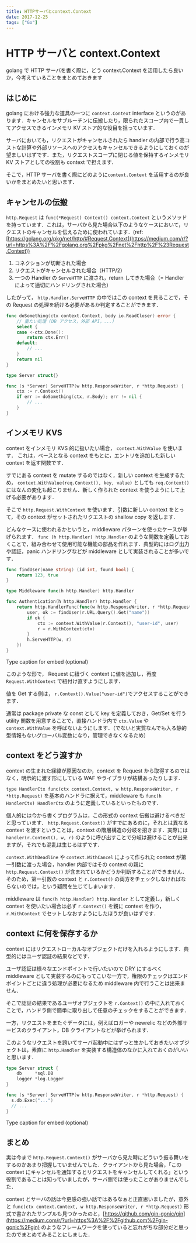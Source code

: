 ```yaml
---
title: HTTPサーバとcontext.Context
date: 2017-12-25
tags: ["Go"]
---
```


# HTTP サーバと context.Context

golang で HTTP サーバを書く際に，どう context.Context を活用したら良いか，今考えていることをまとめておきます

## はじめに

golang における強力な道具の一つに `context.Context` interface というのがあります．キャンセルをサブルーチンに伝搬したり，限られたスコープ内で一貫してアクセスできるインメモリ KV ストア的な役目を担っています．

サーバにおいても，リクエストがキャンセルされたら handler の内部で行う高コストな計算や外部リソースへのアクセスもキャンセルできるようにしておくのが望ましいはずです．また，リクエストスコープに閉じる値を保持するインメモリ KV ストアとしての役割も context で担えます．

そこで，HTTP サーバを書く際にどのように`context.Context` を活用するのが良いかをまとめたいと思います．

## キャンセルの伝搬

`http.Request` は `func(*Request) Context() context.Context` というメソッドを持っています．これは，サーバから見た場合以下のようなケースにおいて，リクエストのキャンセルを伝えるために使われています．(ref: [https://golang.org/pkg/net/http/#Request.Context](https://medium.com/r/?url=https%3A%2F%2Fgolang.org%2Fpkg%2Fnet%2Fhttp%2F%23Request.Context))

1.  コネクションが切断された場合
2.  リクエストがキャンセルされた場合（HTTP/2）
3.  一つの Handler の `ServeHTTP` に渡され，return してきた場合（= Handler によって適切にハンドリングされた場合）

したがって， `http.Handler.ServeHTTP` の中ではこの context を見ることで，その Request の処理を続ける必要があるか判定することができます．

```go
func doSomething(ctx context.Context, body io.ReadCloser) error {
	// 重たい処理 (DB アクセス，外部 API，...）
	select {
	case <-ctx.Done():
		return ctx.Err()
	default:
		// ...
	}
	return nil
}

type Server struct{}

func (s *Server) ServeHTTP(w http.ResponseWriter, r *http.Request) {
	ctx := r.Context()
	if err := doSomething(ctx, r.Body); err != nil {
		// ...
	}
}
```

## インメモリ KVS

context をインメモリ KVS 的に扱いたい場合， `context.WithValue` を使います． これは，ベースとなる context をもとに，エントリを追加した新しい context を返す関数です．

すでにある context を mutate するのではなく，新しい context を生成するため， `context.WithValue(req.Context(), key, value)` としても `req.Context()` にはなんの変化も起こりません．新しく作られた context を使うようにして上げる必要があります．

そこで `http.Request.WithContext` を使います．引数に新しい context をとって，その context がセットされたリクエストの shallow copy を返します．

どんなケースに使われるかというと，middleware パターンを使ったケースが挙げられます． `func (h http.Handler) http.Handler` のような関数を定義しておくことで，組み合わせて使用可能な機能の部品を作れます．典型的にはログ出力や認証，panic ハンドリングなどが middleware として実装されることが多いです．

```go
func findUser(name string) (id int, found bool) {
	return 123, true
}

type Middleware func(h http.Handler) http.Handler

func Authentication(h http.Handler) http.Handler {
	return http.HandlerFunc(func(w http.ResponseWriter, r *http.Request) {
		user, ok := findUser(r.URL.Query().Get("name"))
		if ok {
			ctx := context.WithValue(r.Context(), "user-id", user)
			r = r.WithContext(ctx)
		}
		h.ServeHTTP(w, r)
	})
}
```

Type caption for embed (optional)

このような形で， Request に紐づく context に値を追加し，再度 `Request.WithContext` で紐付け直すようにします．

値を Get する側は， `r.Context().Value("user-id")`でアクセスすることができます．

通常は package private な const として key を定義しておき，Get/Set を行う utility 関数を用意することで，直接ハンドラ内で `ctx.Value` や `context.WithValue` を呼ばないようにします．（でないと実質なんでも入る静的型情報もないグローバル変数になり，管理できなくなるため）

## context をどう渡すか

context の生まれた経緯が原因なのか，context を Request から取得するのではなく，明示的に渡す形にしている WAF やライブラリが結構あったりします．

`type HandlerCtx func(ctx context.Context, w http.ResponseWriter, r *http.Request)` を基本のハンドラに据えて，middleware も `func(h HandlerCtx) HandlerCtx` のように定義しているといったものです．

個人的には今から書くプログラムは，この形式の context 伝搬は避けるべきだと思っています． `http.Request.Context()` がすでにあるのに，それとは異なる context を渡すということは，context の階層構造の分岐を招きます．実際には `handler(r.Context(), w, r)` のように呼び出すことで分岐は避けることが出来ますが，それでも混乱は生じるはずです．

`context.WithDeadline` や `context.WithCancel` によって作られた context が第一引数に渡った場合，handler 内部ではその context の親に `http.Request.Context()` が含まれているかどうか判断することができません．そのため，第一引数の context と `r.Context()` の両方をチェックしなければならないのでは，という疑問を生じてしまいます．

middleware は `func(h http.Handler) http.Handler` として定義し，新しく context を使いたい場合は必ず `r.Context()` を親に context を作り， `r.WithContext` でセットしなおすようにしたほうが良いはずです．

## context に何を保存するか

context にはリクエストローカルなオブジェクトだけを入れるようにします．典型的にはユーザ認証の結果などです．

ユーザ認証は様々なエンドポイントで行いたいので DRY にするべく middleware として実装するのにもってこいな一方で，権限のチェックはエンドポイントごとに違う処理が必要になるため middleware 内で行うことは出来ません．

そこで認証の結果であるユーザオブジェクトを `r.Context()` の中に入れておくことで，ハンドラ側で簡単に取り出して任意のチェックをすることができます．

一方，リクエストをまたぐデータには，例えばロガーや newrelic などの外部サービスのクライアント，DB クライアントなどが挙げられます．

このようなリクエストを跨いてサーバ起動中にはずっと生かしておきたいオブジェクトは，素直に `http.Handler` を実装する構造体のなかに入れておくのがいいと思います．

```go
type Server struct {
	db     *sql.DB
	logger *log.Logger
}

func (s *Server) ServeHTTP(w http.ResponseWriter, r *http.Request) {
  s.db.Exec("...")
  // ...
}
```

Type caption for embed (optional)

## まとめ

実は今まで `http.Request.Context()` がサーバから見た時にどういう振る舞いをするのかあまり把握していませんでした．クライアントから見た場合，「この context にキャンセルを通知するとリクエストをキャンセルしてくれる」という役割であることは知っていましたが，サーバ側では使ったことがありませんでした．

context とサーバの話は今更感の強い話ではあるなぁと正直思いましたが，意外と `func(ctx context.Context, w http.ResponseWriter, r *http.Request)` 形式で書かれたサンプルも見つかったのと，[https://github.com/gin-gonic/gin](https://medium.com/r/?url=https%3A%2F%2Fgithub.com%2Fgin-gonic%2Fgin) のようなフレームワークを使っていると忘れがちな部分だと思ったのでまとめてみることにしました．
